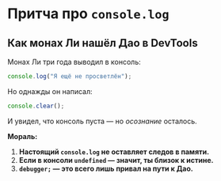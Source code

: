 # **Притча про `console.log`**  

## **Как монах Ли нашёл Дао в DevTools**  

Монах Ли три года выводил в консоль:  

```javascript  
console.log("Я ещё не просветлён");  
```  

Но однажды он написал:  

```javascript  
console.clear();  
```  

И увидел, что консоль пуста — но *осознание* осталось.  

**Мораль:**  

1. **Настоящий `console.log` не оставляет следов в памяти.**  
2. **Если в консоли `undefined` — значит, ты близок к истине.**  
3. **`debugger;` — это всего лишь привал на пути к Дао.**  
